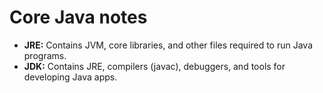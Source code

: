 # Core Java notes

 - **JRE:** Contains JVM, core libraries, and other files required to run Java programs.
 - **JDK:** Contains JRE, compilers (javac), debuggers, and tools for developing Java apps.
